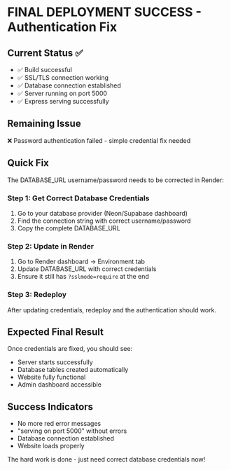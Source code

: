 # FINAL DEPLOYMENT SUCCESS - Authentication Fix

## Current Status ✅
- ✅ Build successful
- ✅ SSL/TLS connection working
- ✅ Database connection established
- ✅ Server running on port 5000
- ✅ Express serving successfully

## Remaining Issue
❌ Password authentication failed - simple credential fix needed

## Quick Fix
The DATABASE_URL username/password needs to be corrected in Render:

### Step 1: Get Correct Database Credentials
1. Go to your database provider (Neon/Supabase dashboard)
2. Find the connection string with correct username/password
3. Copy the complete DATABASE_URL

### Step 2: Update in Render
1. Go to Render dashboard → Environment tab
2. Update DATABASE_URL with correct credentials
3. Ensure it still has `?sslmode=require` at the end

### Step 3: Redeploy
After updating credentials, redeploy and the authentication should work.

## Expected Final Result
Once credentials are fixed, you should see:
- Server starts successfully
- Database tables created automatically
- Website fully functional
- Admin dashboard accessible

## Success Indicators
- No more red error messages
- "serving on port 5000" without errors
- Database connection established
- Website loads properly

The hard work is done - just need correct database credentials now!